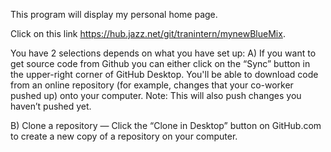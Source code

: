 This program will display my personal home page. 

Click on this link
https://hub.jazz.net/git/tranintern/mynewBlueMix.

You have 2 selections depends on what you have set up: 
A) If you want to get source code from Github you can either click on the “Sync” button in the upper-right corner of GitHub Desktop. You'll be able to download code from an online repository (for example, changes that your co-worker pushed up) onto your computer. Note: This will also push changes you haven’t pushed yet.

B) Clone a repository — Click the “Clone in Desktop” button on GitHub.com to create a new copy of a repository on your computer.
